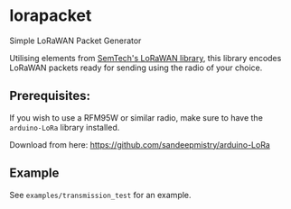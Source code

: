 # lorapacket
Simple LoRaWAN Packet Generator

Utilising elements from [SemTech's LoRaWAN library](https://github.com/ARMmbed/mbed-os/tree/master/features/lorawan/lorastack/mac), this library encodes LoRaWAN packets ready for sending using the radio of your choice.

## Prerequisites:

If you wish to use a RFM95W or similar radio, make sure to have the `arduino-LoRa` library installed.

Download from here: https://github.com/sandeepmistry/arduino-LoRa

## Example

See `examples/transmission_test` for an example.
